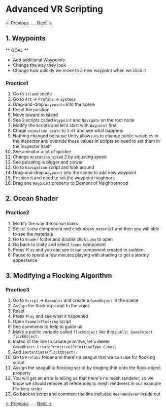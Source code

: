 # Advanced VR Scripting
[<- Previous](README-3-5.md) ..... [Next ->](README.md)
## 1. Waypoints
** GOAL **
- Add additional Waypoints
- Change the way they look
- Change how quickly we move to a new waypoint when we click it

### Practice1
1. Go to `island` scene
2. Go to `Art` -> `Prefabs` -> `Systems`
3. Drag-and-drop `Waypoints` into the scene
4. Reset the position
5. Move toward to island
6. See 2 scripts called `Waypoint` and `Navigate` on the root node
7. Modify the scripts and let's start with `Waypoint` first
8. Chage `animation_scale` to `3.0f` and see what happens
9. Nothing changed because Unity allows us to change public variables in the inspector and override those values in scripts so need to set them in the inspector itself.
10. See animator a lot of quicker
11. Change `Animation_speed` 2 by adjusting speed
12. See pulsating is bigger and slower
13. Go to `Navigation` script and look around
14. Drag-and-drop `Waypoint` into the scene to add new waypoint
15. Position it and need to set the waypoint neighbors
16. Drag one `Waypoint` property to Element of Neighborhood

## 2. Ocean Shader

### Practice2
1. Modify the way the ocean looks
2. Select `Scene` component and click `Ocean_material` and then you will able to see the materials
3. Go to `Shader` folder and double click `Luna` to open
4. Go back to Unity and select `Scene` component
5. Press `Play` and you can see `Ocean` component created in sudden
6. Pause to spend a few minutes playing with shading to get a stormy appearance


## 3. Modifying a Flocking Algorithm

### Practice3
1. Go to `Script` -> `Examples` and create a `GameObject` in the scene
2. Assign the flocking script to the objet
3. Reset
4. Press `Play` and see what it happened
5. Open `ExampleFlocking` script
6. See comments to help to guide us
7. Make a public variable called `flockObject` like this `public GameObject flockObject;`
8. Insted of the line to create primitive, let's delete `GameObject.CreatePrimitive(PrimitiveType.Cube);`
9. Add `Instantiate(flockObject);`
10. Go to `Prefabs` folder and there's a seagull that we can use for flocking script
11. Assign the seagull to flocking script by draging that onto the flock object property
12. You will get an error is telling us that there's no mesh renderer, so we know we should remove all references to mesh renderers in our example flocking script
13. Go back to script and comment the line included `MeshRenderer` inside out

[<- Previous](README-3-4.md) ..... [Next ->](README-3-6.md)
